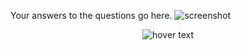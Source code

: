 Your answers to the questions go here.
![screenshot](https://photos.app.goo.gl/Dnw2ZoXvZtksyFck7)

<p align="center">
  <img src="https://photos.app.goo.gl/Dnw2ZoXvZtksyFck7 width="350" title="hover text">
</p>

